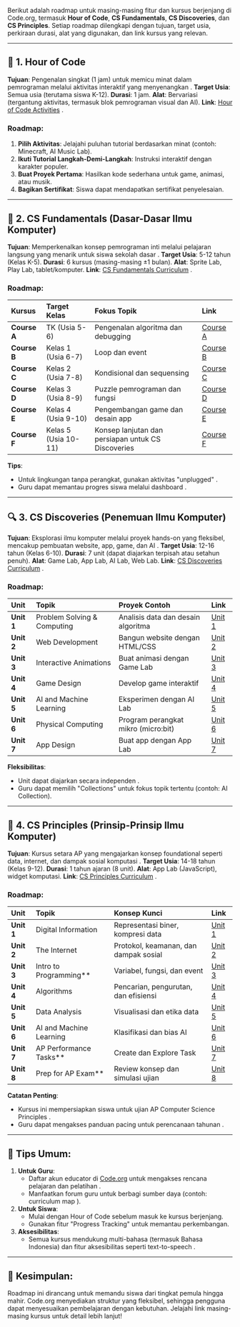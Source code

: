 Berikut adalah roadmap untuk masing-masing fitur dan kursus berjenjang di Code.org, termasuk **Hour of Code**, **CS Fundamentals**, **CS Discoveries**, dan **CS Principles**. Setiap roadmap dilengkapi dengan tujuan, target usia, perkiraan durasi, alat yang digunakan, dan link kursus yang relevan.

---

## 🚀 1. Hour of Code

**Tujuan**: Pengenalan singkat (1 jam) untuk memicu minat dalam pemrograman melalui aktivitas interaktif yang menyenangkan .
**Target Usia**: Semua usia (terutama siswa K-12).
**Durasi**: 1 jam.
**Alat**: Bervariasi (tergantung aktivitas, termasuk blok pemrograman visual dan AI).
**Link**: [Hour of Code Activities](https://code.org/hour-of-code) .

### Roadmap:

1. **Pilih Aktivitas**: Jelajahi puluhan tutorial berdasarkan minat (contoh: Minecraft, AI Music Lab).
2. **Ikuti Tutorial Langkah-Demi-Langkah**: Instruksi interaktif dengan karakter populer.
3. **Buat Proyek Pertama**: Hasilkan kode sederhana untuk game, animasi, atau musik.
4. **Bagikan Sertifikat**: Siswa dapat mendapatkan sertifikat penyelesaian.

---

## 🧩 2. CS Fundamentals (Dasar-Dasar Ilmu Komputer)

**Tujuan**: Memperkenalkan konsep pemrograman inti melalui pelajaran langsung yang menarik untuk siswa sekolah dasar .
**Target Usia**: 5-12 tahun (Kelas K-5).
**Durasi**: 6 kursus (masing-masing ±1 bulan).
**Alat**: Sprite Lab, Play Lab, tablet/komputer.
**Link**: [CS Fundamentals Curriculum](https://code.org/en-US/curriculum/computer-science-fundamentals) .

### Roadmap:

| Kursus             | Target Kelas         | Fokus Topik                                        | Link                                         |
| :----------------- | :------------------- | :------------------------------------------------- | :------------------------------------------- |
| **Course A** | TK (Usia 5-6)        | Pengenalan algoritma dan debugging                 | [Course A](https://code.org/student/elementary) |
| **Course B** | Kelas 1 (Usia 6-7)   | Loop dan event                                     | [Course B](https://code.org/student/elementary) |
| **Course C** | Kelas 2 (Usia 7-8)   | Kondisional dan sequensing                         | [Course C](https://code.org/student/elementary) |
| **Course D** | Kelas 3 (Usia 8-9)   | Puzzle pemrograman dan fungsi                      | [Course D](https://code.org/student/elementary) |
| **Course E** | Kelas 4 (Usia 9-10)  | Pengembangan game dan desain app                   | [Course E](https://code.org/student/elementary) |
| **Course F** | Kelas 5 (Usia 10-11) | Konsep lanjutan dan persiapan untuk CS Discoveries | [Course F](https://code.org/student/elementary) |

**Tips**:

- Untuk lingkungan tanpa perangkat, gunakan aktivitas "unplugged" .
- Guru dapat memantau progres siswa melalui dashboard .

---

## 🔍 3. CS Discoveries (Penemuan Ilmu Komputer)

**Tujuan**: Eksplorasi ilmu komputer melalui proyek hands-on yang fleksibel, mencakup pembuatan website, app, game, dan AI .
**Target Usia**: 12-16 tahun (Kelas 6-10).
**Durasi**: 7 unit (dapat diajarkan terpisah atau setahun penuh).
**Alat**: Game Lab, App Lab, AI Lab, Web Lab.
**Link**: [CS Discoveries Curriculum](https://code.org/en-US/curriculum/computer-science-discoveries) .

### Roadmap:

| Unit             | Topik                       | Proyek Contoh                       | Link                                |
| :--------------- | :-------------------------- | :---------------------------------- | :---------------------------------- |
| **Unit 1** | Problem Solving & Computing | Analisis data dan desain algoritma  | [Unit 1](https://code.org/educate/csd) |
| **Unit 2** | Web Development             | Bangun website dengan HTML/CSS      | [Unit 2](https://code.org/educate/csd) |
| **Unit 3** | Interactive Animations      | Buat animasi dengan Game Lab        | [Unit 3](https://code.org/educate/csd) |
| **Unit 4** | Game Design                 | Develop game interaktif             | [Unit 4](https://code.org/educate/csd) |
| **Unit 5** | AI and Machine Learning     | Eksperimen dengan AI Lab            | [Unit 5](https://code.org/educate/csd) |
| **Unit 6** | Physical Computing          | Program perangkat mikro (micro:bit) | [Unit 6](https://code.org/educate/csd) |
| **Unit 7** | App Design                  | Buat app dengan App Lab             | [Unit 7](https://code.org/educate/csd) |

**Fleksibilitas**:

- Unit dapat diajarkan secara independen .
- Guru dapat memilih "Collections" untuk fokus topik tertentu (contoh: AI Collection).

---

## 🧠 4. CS Principles (Prinsip-Prinsip Ilmu Komputer)

**Tujuan**: Kursus setara AP yang mengajarkan konsep foundational seperti data, internet, dan dampak sosial komputasi .
**Target Usia**: 14-18 tahun (Kelas 9-12).
**Durasi**: 1 tahun ajaran (8 unit).
**Alat**: App Lab (JavaScript), widget komputasi.
**Link**: [CS Principles Curriculum](https://code.org/en-US/curriculum/computer-science-principles) .

### Roadmap:

| Unit             | Topik                   | Konsep Kunci                          | Link                                |
| :--------------- | :---------------------- | :------------------------------------ | :---------------------------------- |
| **Unit 1** | Digital Information     | Representasi biner, kompresi data     | [Unit 1](https://code.org/educate/csp) |
| **Unit 2** | The Internet            | Protokol, keamanan, dan dampak sosial | [Unit 2](https://code.org/educate/csp) |
| **Unit 3** | Intro to Programming**  | Variabel, fungsi, dan event           | [Unit 3](https://code.org/educate/csp) |
| **Unit 4** | Algorithms              | Pencarian, pengurutan, dan efisiensi  | [Unit 4](https://code.org/educate/csp) |
| **Unit 5** | Data Analysis           | Visualisasi dan etika data            | [Unit 5](https://code.org/educate/csp) |
| **Unit 6** | AI and Machine Learning | Klasifikasi dan bias AI               | [Unit 6](https://code.org/educate/csp) |
| **Unit 7** | AP Performance Tasks**  | Create dan Explore Task               | [Unit 7](https://code.org/educate/csp) |
| **Unit 8** | Prep for AP Exam**      | Review konsep dan simulasi ujian      | [Unit 8](https://code.org/educate/csp) |

**Catatan Penting**:

- Kursus ini mempersiapkan siswa untuk ujian AP Computer Science Principles .
- Guru dapat mengakses panduan pacing untuk perencanaan tahunan .

---

## 📌 Tips Umum:

1. **Untuk Guru**:
   - Daftar akun educator di [Code.org](https://code.org) untuk mengakses rencana pelajaran dan pelatihan .
   - Manfaatkan forum guru untuk berbagi sumber daya (contoh: curriculum map ).
2. **Untuk Siswa**:
   - Mulai dengan Hour of Code sebelum masuk ke kursus berjenjang.
   - Gunakan fitur "Progress Tracking" untuk memantau perkembangan.
3. **Aksesibilitas**:
   - Semua kursus mendukung multi-bahasa (termasuk Bahasa Indonesia) dan fitur aksesibilitas seperti text-to-speech .

---

## 💎 Kesimpulan:

Roadmap ini dirancang untuk memandu siswa dari tingkat pemula hingga mahir. Code.org menyediakan struktur yang fleksibel, sehingga pengguna dapat menyesuaikan pembelajaran dengan kebutuhan. Jelajahi link masing-masing kursus untuk detail lebih lanjut!
